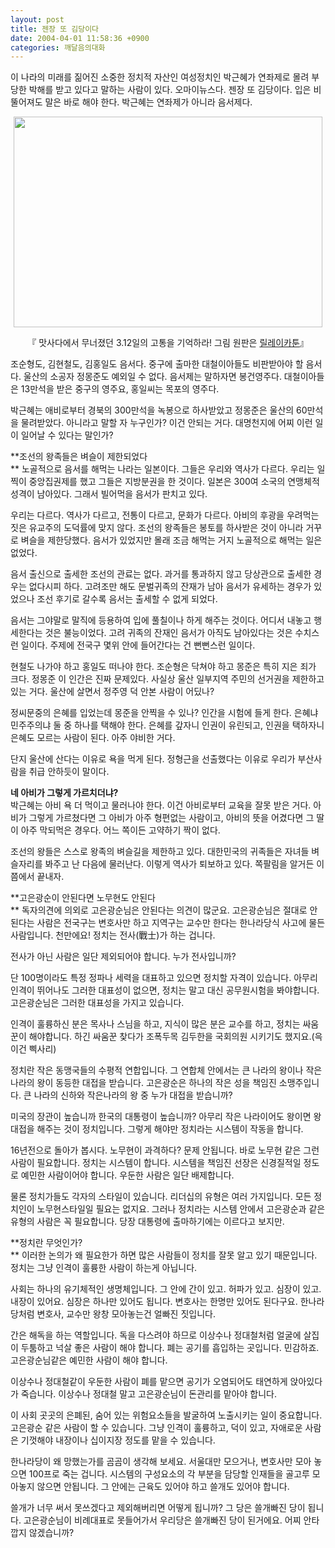 ```yaml
---
layout: post
title: 젠장 또 김당이다
date: 2004-04-01 11:58:36 +0900
categories: 깨달음의대화
---
```

이 나라의 미래를 짊어진 소중한 정치적 자산인 여성정치인 박근혜가 연좌제로 몰려 부당한 박해를 받고 있다고 말하는 사람이 있다. 오마이뉴스다. 젠장 또 김당이다. 입은 비뚤어져도 말은 바로 해야 한다. 박근혜는 연좌제가 아니라 음서제다. 

<p align="center">
  <img src="http://drkimz.com/technote/board/KDR/upimg/1080722173.jpg" width="494" height="337" border="0" />
</p>

<p align="center">
  『 맛사다에서 무너졌던 3.12일의 고통을 기억하라! <a target="new">그림 원판은 </a><a href="http://www.hani.co.kr/section-003500000/2004/03/003500000200403301004001.html" target="new">릴레이카툰</a>』
</p>

조순형도, 김현철도, 김홍일도 음서다. 중구에 출마한 대철이아들도 비판받아야 할 음서다. 울산의 소공자 정몽준도 예외일 수 없다. 음서제는 말하자면 봉건영주다. 대철이아들은 13만석을 받은 중구의 영주요, 홍일씨는 목포의 영주다. 

박근혜는 애비로부터 경북의 300만석을 녹봉으로 하사받았고 정몽준은 울산의 60만석을 물려받았다. 아니라고 말할 자 누구인가? 이건 안되는 거다. 대명천지에 어찌 이런 일이 일어날 수 있다는 말인가? 

**조선의 왕족들은 벼슬이 제한되었다  
** 노골적으로 음서를 해먹는 나라는 일본이다. 그들은 우리와 역사가 다르다. 우리는 일찍이 중앙집권제를 했고 그들은 지방분권을 한 것이다. 일본은 300여 소국의 연맹체적 성격이 남아있다. 그래서 빌어먹을 음서가 판치고 있다. 

우리는 다르다. 역사가 다르고, 전통이 다르고, 문화가 다르다. 아비의 후광을 우려먹는 짓은 유교주의 도덕률에 맞지 않다. 조선의 왕족들은 봉토를 하사받은 것이 아니라 거꾸로 벼슬을 제한당했다. 음서가 있었지만 몰래 조금 해먹는 거지 노골적으로 해먹는 일은 없었다. 

음서 출신으로 출세한 조선의 관료는 없다. 과거를 통과하지 않고 당상관으로 출세한 경우는 없다시피 하다. 고려조만 해도 문벌귀족의 잔재가 남아 음서가 유세하는 경우가 있었으나 조선 후기로 갈수록 음서는 출세할 수 없게 되었다. 

음서는 그야말로 말직에 등용하여 입에 풀칠이나 하게 해주는 것이다. 어디서 내놓고 행세한다는 것은 불능이었다. 고려 귀족의 잔재인 음서가 아직도 남아있다는 것은 수치스런 일이다. 주제에 전국구 몇위 안에 들어간다는 건 뻔뻔스런 일이다. 

현철도 나가야 하고 홍일도 떠나야 한다. 조순형은 닥쳐야 하고 몽준은 특히 지은 죄가 크다. 정몽준 이 인간은 진짜 문제있다. 사실상 울산 일부지역 주민의 선거권을 제한하고 있는 거다. 울산에 살면서 정주영 덕 안본 사람이 어딨나? 

정씨문중의 은혜를 입었는데 몽준을 안찍을 수 있나? 인간을 시험에 들게 한다. 은혜냐 민주주의냐 둘 중 하나를 택해야 한다. 은혜를 갚자니 인권이 유린되고, 인권을 택하자니 은혜도 모르는 사람이 된다. 아주 야비한 거다. 

단지 울산에 산다는 이유로 욕을 먹게 된다. 정형근을 선출했다는 이유로 우리가 부산사람을 취급 안하듯이 말이다. 

**네 아비가 그렇게 가르치더냐?**  
박근혜는 아비 욕 더 먹이고 물러나야 한다. 이건 아비로부터 교육을 잘못 받은 거다. 아비가 그렇게 가르쳤다면 그 아비가 아주 형편없는 사람이고, 아비의 뜻을 어겼다면 그 딸이 아주 막되먹은 경우다. 어느 쪽이든 고약하기 짝이 없다. 

조선의 왕들은 스스로 왕족의 벼슬길을 제한하고 있다. 대한민국의 귀족들은 자녀들 벼슬자리를 봐주고 난 다음에 물러난다. 이렇게 역사가 퇴보하고 있다. 쪽팔림을 알거든 이쯤에서 끝내자. 

**고은광순이 안된다면 노무현도 안된다  
** 독자의견에 의외로 고은광순님은 안된다는 의견이 많군요. 고은광순님은 절대로 안된다는 사람은 전국구는 변호사만 하고 지역구는 교수만 한다는 한나라당식 사고에 물든 사람입니다. 천만에요! 정치는 전사(戰士)가 하는 겁니다. 

전사가 아닌 사람은 일단 제외되어야 합니다. 누가 전사입니까?

단 100명이라도 특정 정파나 세력을 대표하고 있으면 정치할 자격이 있습니다. 아무리 인격이 뛰어나도 그러한 대표성이 없으면, 정치는 말고 대신 공무원시험을 봐야합니다. 고은광순님은 그러한 대표성을 가지고 있습니다. 

인격이 훌륭하신 분은 목사나 스님을 하고, 지식이 많은 분은 교수를 하고, 정치는 싸움꾼이 해야합니다. 하긴 싸움꾼 찾다가 조폭두목 김두한을 국회의원 시키기도 했지요.(윽 이건 삑사리)

정치란 작은 동맹국들의 수평적 연합입니다. 그 연합체 안에서는 큰 나라의 왕이나 작은 나라의 왕이 동등한 대접을 받습니다. 고은광순은 하나의 작은 성을 책임진 소맹주입니다. 큰 나라의 신하와 작은나라의 왕 중 누가 대접을 받습니까? 

미국의 장관이 높습니까 한국의 대통령이 높습니까? 아무리 작은 나라이어도 왕이면 왕 대접을 해주는 것이 정치입니다. 그렇게 해야만 정치라는 시스템이 작동을 합니다. 

16년전으로 돌아가 봅시다. 노무현이 과격하다? 문제 안됩니다. 바로 노무현 같은 그런 사람이 필요합니다. 정치는 시스템이 합니다. 시스템을 책임진 선장은 신경질적일 정도로 예민한 사람이어야 합니다. 우둔한 사람은 일단 배제합니다. 

물론 정치가들도 각자의 스타일이 있습니다. 리더십의 유형은 여러 가지입니다. 모든 정치인이 노무현스타일일 필요는 없지요. 그러나 정치라는 시스템 안에서 고은광순과 같은 유형의 사람은 꼭 필요합니다. 당장 대통령에 출마하기에는 이르다고 보지만.

**정치란 무엇인가?  
** 이러한 논의가 왜 필요한가 하면 많은 사람들이 정치를 잘못 알고 있기 때문입니다. 정치는 그냥 인격이 훌륭한 사람이 하는게 아닙니다. 

사회는 하나의 유기체적인 생명체입니다. 그 안에 간이 있고. 허파가 있고. 심장이 있고. 내장이 있어요. 심장은 하나만 있어도 됩니다. 변호사는 한명만 있어도 된다구요. 한나라당처럼 변호사, 교수만 왕창 모아놓는건 얼빠진 짓입니다. 

간은 해독을 하는 역할입니다. 독을 다스려야 하므로 이상수나 정대철처럼 얼굴에 살집이 두툼하고 넉살 좋은 사람이 해야 합니다. 폐는 공기를 흡입하는 곳입니다. 민감하죠. 고은광순님같은 예민한 사람이 해야 합니다. 

이상수나 정대철같이 우둔한 사람이 폐를 맡으면 공기가 오염되어도 태연하게 앉아있다가 죽습니다. 이상수나 정대철 말고 고은광순님이 돈관리를 맡아야 합니다. 

이 사회 곳곳의 은폐된, 숨어 있는 위험요소들을 발굴하여 노출시키는 일이 중요합니다. 고은광순 같은 사람이 할 수 있습니다. 그냥 인격이 훌륭하고, 덕이 있고, 자애로운 사람은 기껏해야 내장이나 십이지장 정도를 맡을 수 있습니다. 

한나라당이 왜 망했는가를 곰곰이 생각해 보세요. 서울대만 모으거나, 변호사만 모아 놓으면 100프로 죽는 겁니다. 시스템의 구성요소의 각 부분을 담당할 인재들을 골고루 모아놓지 않으면 안됩니다. 그 안에는 근육도 있어야 하고 쓸개도 있어야 합니다.

쓸개가 너무 써서 못쓰겠다고 제외해버리면 어떻게 됩니까? 그 당은 쓸개빠진 당이 됩니다. 고은광순님이 비례대표로 못들어가서 우리당은 쓸개빠진 당이 된거에요. 어찌 안타깝지 않겠습니까?